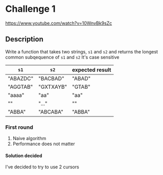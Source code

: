 # Challenge 1

https://www.youtube.com/watch?v=10WnvBk9sZc

## Description

Write a function that takes two strings, `s1` and `s2` and returns the longest common subqequence of `s1` and `s2`
It's case sensitive

| `s1` | `s2` | expected result |
| ---- | ---- | --------------- |
| "ABAZDC" | "BACBAD" | "ABAD" |
| "AGGTAB" | "GXTXAYB" | "GTAB" |
| "aaaa" | "aa" | "aa" | 
| "" | "..." | "" |
| "ABBA" | "ABCABA" | "ABBA" |

### First round

1.  Naive algorithm
2.  Performance does not matter

#### Solution decided

I've decided to try to use 2 cursors